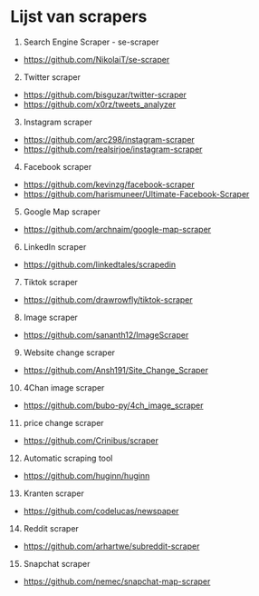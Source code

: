 # Lijst van scrapers

1. Search Engine Scraper - se-scraper

- <https://github.com/NikolaiT/se-scraper>

2. Twitter scraper

- <https://github.com/bisguzar/twitter-scraper>
- <https://github.com/x0rz/tweets_analyzer>

3. Instagram scraper

- <https://github.com/arc298/instagram-scraper>
- <https://github.com/realsirjoe/instagram-scraper>

4. Facebook scraper

- <https://github.com/kevinzg/facebook-scraper>
- <https://github.com/harismuneer/Ultimate-Facebook-Scraper>

5. Google Map scraper

- <https://github.com/archnaim/google-map-scraper>

6. LinkedIn scraper

- <https://github.com/linkedtales/scrapedin>

7. Tiktok scraper

- <https://github.com/drawrowfly/tiktok-scraper>

8. Image scraper

- <https://github.com/sananth12/ImageScraper>

9. Website change scraper

- <https://github.com/Ansh191/Site_Change_Scraper>

10. 4Chan image scraper

- <https://github.com/bubo-py/4ch_image_scraper>

11. price change scraper

- <https://github.com/Crinibus/scraper>

12. Automatic scraping tool

- <https://github.com/huginn/huginn>

13. Kranten scraper

- <https://github.com/codelucas/newspaper>

14. Reddit scraper

- <https://github.com/arhartwe/subreddit-scraper>

15. Snapchat scraper

- <https://github.com/nemec/snapchat-map-scraper>